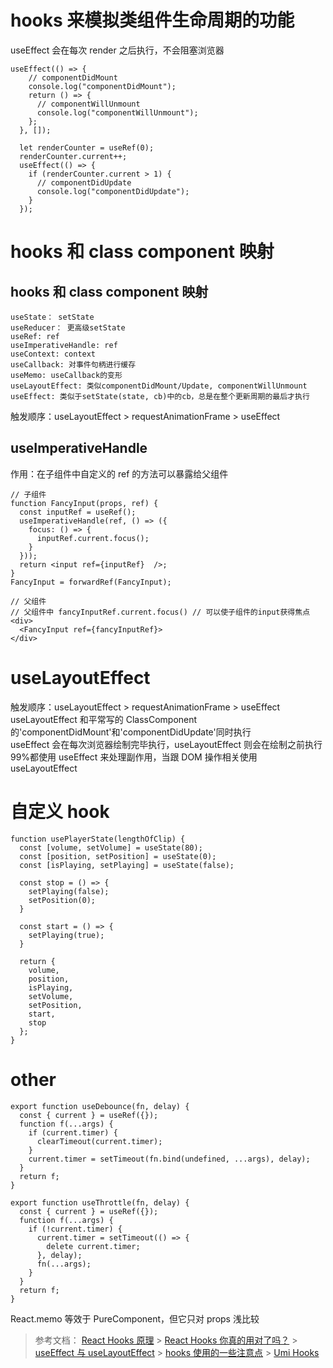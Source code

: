 # hooks 来模拟类组件生命周期的功能

useEffect 会在每次 render 之后执行，不会阻塞浏览器

```
useEffect(() => {
    // componentDidMount
    console.log("componentDidMount");
    return () => {
      // componentWillUnmount
      console.log("componentWillUnmount");
    };
  }, []);

  let renderCounter = useRef(0);
  renderCounter.current++;
  useEffect(() => {
    if (renderCounter.current > 1) {
      // componentDidUpdate
      console.log("componentDidUpdate");
    }
  });
```

# hooks 和 class component 映射

## hooks 和 class component 映射

```
useState： setState
useReducer： 更高级setState
useRef: ref
useImperativeHandle: ref
useContext: context
useCallback: 对事件句柄进行缓存
useMemo: useCallback的变形
useLayoutEffect: 类似componentDidMount/Update, componentWillUnmount
useEffect: 类似于setState(state, cb)中的cb，总是在整个更新周期的最后才执行
```

触发顺序：useLayoutEffect > requestAnimationFrame > useEffect

## useImperativeHandle

作用：在子组件中自定义的 ref 的方法可以暴露给父组件

```
// 子组件
function FancyInput(props, ref) {
  const inputRef = useRef();
  useImperativeHandle(ref, () => ({
    focus: () => {
      inputRef.current.focus();
    }
  }));
  return <input ref={inputRef}  />;
}
FancyInput = forwardRef(FancyInput);

// 父组件
// 父组件中 fancyInputRef.current.focus() // 可以使子组件的input获得焦点
<div>
  <FancyInput ref={fancyInputRef}>
</div>
```

# useLayoutEffect

触发顺序：useLayoutEffect > requestAnimationFrame > useEffect<br>
useLayoutEffect 和平常写的 ClassComponent 的'componentDidMount'和'componentDidUpdate'同时执行<br>
useEffect 会在每次浏览器绘制完毕执行，useLayoutEffect 则会在绘制之前执行<br>
99%都使用 useEffect 来处理副作用，当跟 DOM 操作相关使用 useLayoutEffect

# 自定义 hook

```
function usePlayerState(lengthOfClip) {
  const [volume, setVolume] = useState(80);
  const [position, setPosition] = useState(0);
  const [isPlaying, setPlaying] = useState(false);

  const stop = () => {
    setPlaying(false);
    setPosition(0);
  }

  const start = () => {
    setPlaying(true);
  }

  return {
    volume,
    position,
    isPlaying,
    setVolume,
    setPosition,
    start,
    stop
  };
}
```

# other

```
export function useDebounce(fn, delay) {
  const { current } = useRef({});
  function f(...args) {
    if (current.timer) {
      clearTimeout(current.timer);
    }
    current.timer = setTimeout(fn.bind(undefined, ...args), delay);
  }
  return f;
}

export function useThrottle(fn, delay) {
  const { current } = useRef({});
  function f(...args) {
    if (!current.timer) {
      current.timer = setTimeout(() => {
        delete current.timer;
      }, delay);
      fn(...args);
    }
  }
  return f;
}
```

React.memo 等效于 PureComponent，但它只对 props 浅比较

> 参考文档：
> [React Hooks 原理](https://github.com/brickspert/blog/issues/26) > [React Hooks 你真的用对了吗？](https://zhuanlan.zhihu.com/p/85969406) > [useEffect 与 useLayoutEffect](https://zhuanlan.zhihu.com/p/53077376) > [hooks 使用的一些注意点](https://www.cnblogs.com/vicky24k/p/11371771.html) > [Umi Hooks](https://hooks.umijs.org/)
